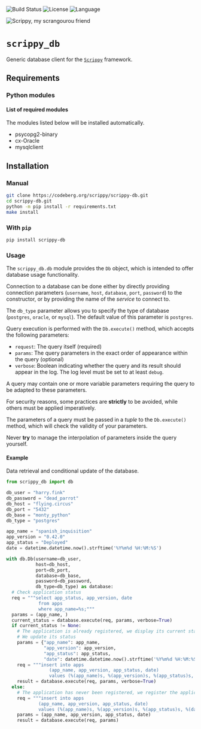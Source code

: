 
![Build Status](https://drone.mcos.nc/api/badges/scrippy/scrippy-db/status.svg) ![License](https://img.shields.io/static/v1?label=license&color=orange&message=MIT) ![Language](https://img.shields.io/static/v1?label=language&color=informational&message=Python)

![Scrippy, my scrangourou friend](./scrippy-db.png "Scrippy, my scrangourou friend")

# `scrippy_db`

Generic database client for the [`Scrippy`](https://codeberg.org/scrippy) framework.

## Requirements

### Python modules

#### List of required modules

The modules listed below will be installed automatically.

- psycopg2-binary
- cx-Oracle
- mysqlclient

## Installation

### Manual

```bash
git clone https://codeberg.org/scrippy/scrippy-db.git
cd scrippy-db.git
python -m pip install -r requirements.txt
make install
```

### With `pip`

```bash
pip install scrippy-db
```

### Usage

The `scrippy_db.db` module provides the `Db` object, which is intended to offer database usage functionality.

Connection to a database can be done either by directly providing connection parameters (`username`, `host`, `database`, `port`, `password`) to the constructor, or by providing the name of the _service_ to connect to.

The `db_type` parameter allows you to specify the type of database (`postgres`, `oracle`, or `mysql`). The default value of this parameter is `postgres`.

Query execution is performed with the `Db.execute()` method, which accepts the following parameters:
- `request`: The query itself (required)
- `params`: The query parameters in the exact order of appearance within the query (optional)
- `verbose`: Boolean indicating whether the query and its result should appear in the log. The log level must be set to at least `debug`.

A query may contain one or more variable parameters requiring the query to be adapted to these parameters.

For security reasons, some practices are **strictly** to be avoided, while others must be applied imperatively.

The parameters of a query must be passed in a *tuple* to the `Db.execute()` method, which will check the validity of your parameters.

Never **try** to manage the interpolation of parameters inside the query yourself.

#### Example

Data retrieval and conditional update of the database.

```python
from scrippy_db import db

db_user = "harry.fink"
db_password = "dead_parrot"
db_host = "flying.circus"
db_port = "5432"
db_base = "monty_python"
db_type = "postgres"

app_name = "spanish_inquisition"
app_version = "0.42.0"
app_status = "Deployed"
date = datetime.datetime.now().strftime('%Y%m%d %H:%M:%S')

with db.Db(username=db_user,
           host=db_host,
           port=db_port,
           database=db_base,
           password=db_password,
           db_type=db_type) as database:
  # Check application status
  req = """select app_status, app_version, date
            from apps
            where app_name=%s;"""
  params = (app_name, )
  current_status = database.execute(req, params, verbose=True)
  if current_status != None:
    # The application is already registered, we display its current status
    # We update its status
    params = {"app_name": app_name,
              "app_version": app_version,
              "app_status": app_status,
              "date": datetime.datetime.now().strftime('%Y%m%d %H:%M:%S')}
    req = """insert into apps
                (app_name, app_version, app_status, date)
                values (%(app_name)s, %(app_version)s, %(app_status)s, %(date)s);"""
    result = database.execute(req, params, verbose=True)
  else:
    # The application has never been registered, we register the application and its status.
    req = """insert into apps
            (app_name, app_version, app_status, date)
            values (%(app_name)s, %(app_version)s, %(app_status)s, %(date)s);"""
    params = (app_name, app_version, app_status, date)
    result = database.execute(req, params)
```